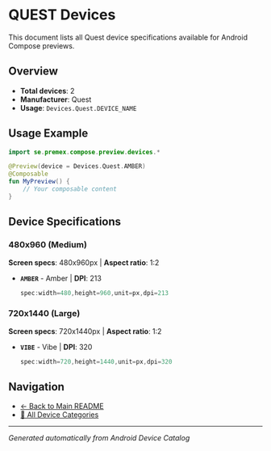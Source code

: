 # QUEST Devices

This document lists all Quest device specifications available for Android Compose previews.

## Overview

- **Total devices**: 2
- **Manufacturer**: Quest
- **Usage**: `Devices.Quest.DEVICE_NAME`

## Usage Example

```kotlin
import se.premex.compose.preview.devices.*

@Preview(device = Devices.Quest.AMBER)
@Composable
fun MyPreview() {
    // Your composable content
}
```

## Device Specifications

### 480x960 (Medium)

**Screen specs**: 480x960px | **Aspect ratio**: 1:2

- **`AMBER`** - Amber | **DPI**: 213
  ```kotlin
  spec:width=480,height=960,unit=px,dpi=213
  ```

### 720x1440 (Large)

**Screen specs**: 720x1440px | **Aspect ratio**: 1:2

- **`VIBE`** - Vibe | **DPI**: 320
  ```kotlin
  spec:width=720,height=1440,unit=px,dpi=320
  ```

## Navigation

- [← Back to Main README](../../README.md)
- [📱 All Device Categories](../README.md)

---
*Generated automatically from Android Device Catalog*
